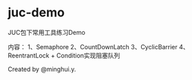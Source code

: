 # juc-demo
JUC包下常用工具练习Demo

内容：
1、Semaphore
2、CountDownLatch
3、CyclicBarrier
4、ReentrantLock + Condition实现阻塞队列

Created by @minghui.y.
